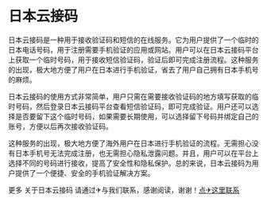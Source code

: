 # 日本云接码

日本云接码是一种用于接收验证码和短信的在线服务。它为用户提供了一个临时的日本电话号码，用于注册需要手机验证的应用或网站。用户可以在日本云接码平台上获取一个临时号码，用于接收短信验证码，验证后即可完成注册流程。这种服务的出现，极大地方便了用户在日本进行手机验证，省去了用户自己拥有日本手机号的麻烦。

日本云接码的使用方式非常简单，用户只需在需要接收验证码的地方填写获取的临时号码，然后登录日本云接码平台查看短信验证码，即可完成验证。用户还可以选择是否要留下这个临时号码，如果需要长期使用，可以选择留下号码并绑定自己的账号，方便以后再次接收验证码。

这种服务的出现，极大地方便了海外用户在日本进行手机验证的流程。无需担心没有日本手机号无法完成注册，也无需担心隐私泄露问题。并且，用户可以在平台上选择不同的号码进行接收，提高了安全性和隐私保护。总的来说，日本云接码为用户提供了一个便捷、安全的手机验证解决方案。

更多 关于日本云接码 请通过✈与我们联系，感谢阅读，谢谢！[点✈这里联系](https://www.k02.cc)